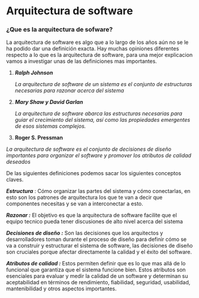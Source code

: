 # Arquitectura de software

### ¿Que es la arquitectura de sofware?

La arquitectura de software es algo que a lo largo de los años aún no se le ha podido dar una definición exacta. Hay muchas opiniones diferentes respecto a lo que es la arquitectura de software, para una mejor explicacion vamos a investigar unas de las definiciones mas importantes. 

1. ***Ralph Johnson*** 

   *La arquitectura de software de un sistema es el conjunto de estructuras necesarias para razonar acerca del sistema*

2. ***Mary Shaw y David Garlan***

   *La arquitectura de software abarca las estructuras necesarias para guiar el crecimiento del sistema, así como las propiedades emergentes de esos sistemas complejos.*

3.  **Roger S. Pressman**

   *La arquitectura de software es el conjunto de decisiones de diseño importantes para organizar el software y promover los atributos de calidad deseados*

De las siguientes definiciones podemos sacar los siguientes conceptos claves.

***Estructura*** : Cómo organizar las partes del sistema y cómo conectarlas, en esto son los patrones de arquitectura los que te van a decir que componentes necesitas y se van a interconectar a esto.

***Razonar :*** El objetivo es que la arquitectura de software facilite que el equipo tecnico pueda tener discusiones de alto nivel acerca del sistema

***Decisiones de diseño :*** Son las decisiones que los arquitectos y desarrolladores toman durante el proceso de diseño para definir cómo se va a construir y estructurar el sistema de software, las decisiones de diseño son cruciales porque afectar directamente la calidad y el éxito del software.

***Atributos de calidad :***  Estos permiten definir que es lo que mas allá de lo funcional que garantiza que el sistema funcione bien. Estos atributos son esenciales para evaluar y medir la calidad de un software y determinan su aceptabilidad en términos de rendimiento, fiabilidad, seguridad, usabilidad, mantenibilidad y otros aspectos importantes.

